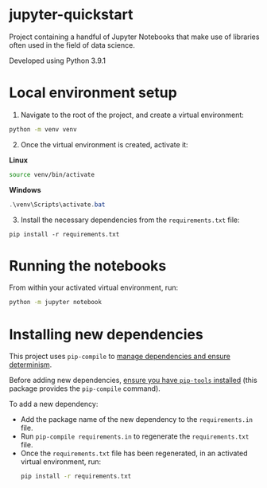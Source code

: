 # jupyter-quickstart

Project containing a handful of Jupyter Notebooks that make use of libraries often used in the
field of data science.

Developed using Python 3.9.1

# Local environment setup

1. Navigate to the root of the project, and create a virtual environment:

```bash
python -m venv venv
```

2. Once the virtual environment is created, activate it:

**Linux**

```bash
source venv/bin/activate
```

**Windows**

```powershell
.\venv\Scripts\activate.bat
```

3. Install the necessary dependencies from the `requirements.txt` file:

```
pip install -r requirements.txt
```

# Running the notebooks

From within your activated virtual environment, run:

```bash
python -m jupyter notebook
```

# Installing new dependencies

This project uses `pip-compile` to [manage dependencies and ensure determinism](https://youtu.be/LAig6s9Hkj0).

Before adding new dependencies, [ensure you have `pip-tools` installed](https://pypi.org/project/pip-tools/) (this package provides the `pip-compile` command).

To add a new dependency:

-   Add the package name of the new dependency to the `requirements.in` file.
-   Run `pip-compile requirements.in` to regenerate the `requirements.txt` file.
-   Once the `requirements.txt` file has been regenerated, in an activated virtual environment, run:
    ```bash
    pip install -r requirements.txt
    ```
